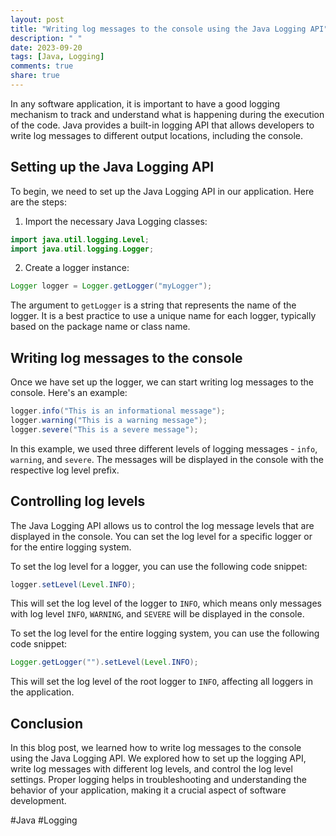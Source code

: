 ```yaml
---
layout: post
title: "Writing log messages to the console using the Java Logging API"
description: " "
date: 2023-09-20
tags: [Java, Logging]
comments: true
share: true
---
```


In any software application, it is important to have a good logging mechanism to track and understand what is happening during the execution of the code. Java provides a built-in logging API that allows developers to write log messages to different output locations, including the console.

## Setting up the Java Logging API

To begin, we need to set up the Java Logging API in our application. Here are the steps:

1. Import the necessary Java Logging classes:
```java
import java.util.logging.Level;
import java.util.logging.Logger;
```

2. Create a logger instance:
```java
Logger logger = Logger.getLogger("myLogger");
```
The argument to `getLogger` is a string that represents the name of the logger. It is a best practice to use a unique name for each logger, typically based on the package name or class name.

## Writing log messages to the console

Once we have set up the logger, we can start writing log messages to the console. Here's an example:

```java
logger.info("This is an informational message");
logger.warning("This is a warning message");
logger.severe("This is a severe message");
```

In this example, we used three different levels of logging messages - `info`, `warning`, and `severe`. The messages will be displayed in the console with the respective log level prefix.

## Controlling log levels

The Java Logging API allows us to control the log message levels that are displayed in the console. You can set the log level for a specific logger or for the entire logging system.

To set the log level for a logger, you can use the following code snippet:
```java
logger.setLevel(Level.INFO);
```
This will set the log level of the logger to `INFO`, which means only messages with log level `INFO`, `WARNING`, and `SEVERE` will be displayed in the console.

To set the log level for the entire logging system, you can use the following code snippet:
```java
Logger.getLogger("").setLevel(Level.INFO);
```
This will set the log level of the root logger to `INFO`, affecting all loggers in the application.

## Conclusion

In this blog post, we learned how to write log messages to the console using the Java Logging API. We explored how to set up the logging API, write log messages with different log levels, and control the log level settings. Proper logging helps in troubleshooting and understanding the behavior of your application, making it a crucial aspect of software development.

#Java #Logging